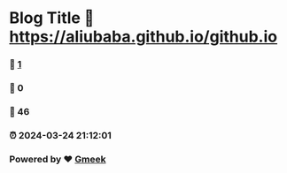 # Blog Title :link: https://aliubaba.github.io/github.io 
### :page_facing_up: [1](https://aliubaba.github.io/github.io/tag.html) 
### :speech_balloon: 0 
### :hibiscus: 46 
### :alarm_clock: 2024-03-24 21:12:01 
### Powered by :heart: [Gmeek](https://github.com/Meekdai/Gmeek)
